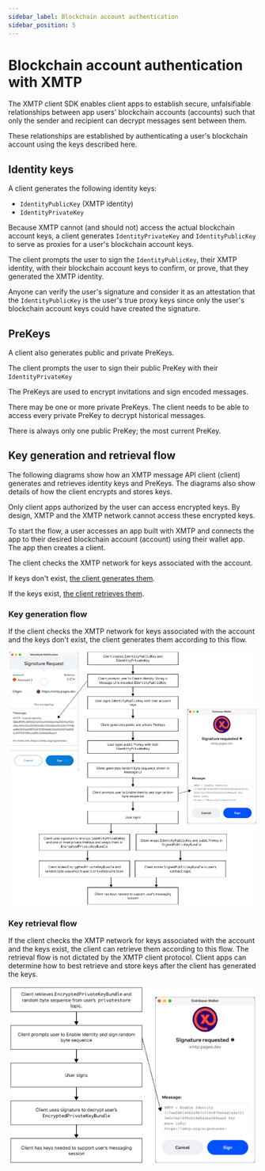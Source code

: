 ```yaml
---
sidebar_label: Blockchain account authentication
sidebar_position: 5
---
```


# Blockchain account authentication with XMTP

<!--Kind of going out on a limb - but I changed the title to "Blockchain account authentication" based on this definition - "Topics have participants, but not users. Client apps and the XMTP network have users, but not participants. I think these relationship we are establishing using keys are not about participants. More like users - but more specifically, their blockchain accounts, yes?-->

The XMTP client SDK enables client apps to establish secure, unfalsifiable relationships between app users' blockchain accounts (accounts) such that only the sender and recipient can decrypt messages sent between them.

These relationships are established by authenticating a user's blockchain account using the keys described here.

<!--To learn more about keys, see Keys in The XMTP Protocol specifications.-->

## Identity keys

A client generates the following identity keys:

- `IdentityPublicKey` (XMTP identity)
- `IdentityPrivateKey`

Because XMTP cannot (and should not) access the actual blockchain account keys, a client generates `IdentityPrivateKey` and `IdentityPublicKey` to serve as proxies for a user's blockchain account keys.

The client prompts the user to sign the `IdentityPublicKey`, their XMTP identity, with their blockchain account keys to confirm, or prove, that they generated the XMTP identity.

Anyone can verify the user's signature and consider it as an attestation that the `IdentityPublicKey` is the user's true proxy keys since only the user's blockchain account keys could have created the signature.

## PreKeys

A client also generates public and private PreKeys.

The client prompts the user to sign their public PreKey with their `IdentityPrivateKey`

The PreKeys are used to encrypt invitations and sign encoded messages.

There may be one or more private PreKeys. The client needs to be able to access every private PreKey to decrypt historical messages.

There is always only one public PreKey; the most current PreKey.

## Key generation and retrieval flow

The following diagrams show how an XMTP message API client (client) generates and retrieves identity keys and PreKeys. The diagrams also show details of how the client encrypts and stores keys.

Only client apps authorized by the user can access encrypted keys. By design, XMTP and the XMTP network cannot access these encrypted keys.

To start the flow, a user accesses an app built with XMTP and connects the app to their desired blockchain account (account) using their wallet app. The app then creates a client.

The client checks the XMTP network for keys associated with the account.

If keys don't exist, [the client generates them](#key-generation-flow).

If the keys exist, [the client retrieves them](#key-retrieval-flow).

### Key generation flow

If the client checks the XMTP network for keys associated with the account and the keys don't exist, the client generates them according to this flow.

![](img/key-generation-flow.png)

### Key retrieval flow

If the client checks the XMTP network for keys associated with the account and the keys exist, the client can retrieve them according to this flow. The retrieval flow is not dictated by the XMTP client protocol. Client apps can determine how to best retrieve and store keys after the client has generated the keys. <!--something like this to define that the retrieval flow is not a part of the protocol?-->

![](img/key-retrieval-flow.png)
